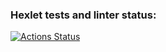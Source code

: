 ### Hexlet tests and linter status:
[![Actions Status](https://github.com/SizemovPavel/frontend-project-lvl1/workflows/hexlet-check/badge.svg)](https://github.com/SizemovPavel/frontend-project-lvl1/actions)